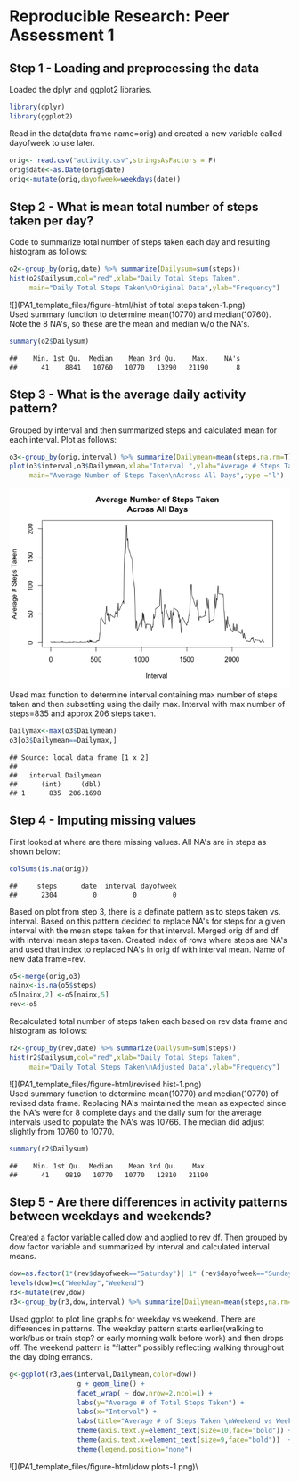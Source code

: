 # Reproducible Research: Peer Assessment 1

## Step 1 - Loading and preprocessing the data
Loaded the dplyr and ggplot2 libraries.

```r
library(dplyr)
library(ggplot2)
```
Read in the data(data frame name=orig) and created a new 
variable called dayofweek to use later.

```r
orig<- read.csv("activity.csv",stringsAsFactors = F)
orig$date<-as.Date(orig$date)
orig<-mutate(orig,dayofweek=weekdays(date))
```
## Step 2 - What is mean total number of steps taken per day?
Code to summarize total number of steps taken each day and resulting histogram 
as follows:

```r
o2<-group_by(orig,date) %>% summarize(Dailysum=sum(steps))
hist(o2$Dailysum,col="red",xlab="Daily Total Steps Taken",
     main="Daily Total Steps Taken\nOriginal Data",ylab="Frequency")
```

![](PA1_template_files/figure-html/hist of total steps taken-1.png)\
Used summary function to determine mean(10770) and median(10760).
Note the 8 NA's, so these are the mean and median w/o the NA's.

```r
summary(o2$Dailysum)
```

```
##    Min. 1st Qu.  Median    Mean 3rd Qu.    Max.    NA's 
##      41    8841   10760   10770   13290   21190       8
```
## Step 3 - What is the average daily activity pattern?
Grouped by interval and then summarized steps and calculated mean for each
interval. Plot as follows:

```r
o3<-group_by(orig,interval) %>% summarize(Dailymean=mean(steps,na.rm=T))
plot(o3$interval,o3$Dailymean,xlab="Interval ",ylab="Average # Steps Taken",
     main="Average Number of Steps Taken\nAcross All Days",type ="l")
```

![](PA1_template_files/figure-html/interval-1.png)\
Used max function to determine interval containing max number of steps taken
and then subsetting using the daily max. 
Interval with max number of steps=835 and approx 206 steps taken.

```r
Dailymax<-max(o3$Dailymean)
o3[o3$Dailymean==Dailymax,]
```

```
## Source: local data frame [1 x 2]
## 
##   interval Dailymean
##      (int)     (dbl)
## 1      835  206.1698
```
## Step 4 - Imputing missing values
First looked at where are there missing values. All NA's are in steps as 
shown below:

```r
colSums(is.na(orig))
```

```
##     steps      date  interval dayofweek 
##      2304         0         0         0
```
Based on plot from step 3, there is a definate pattern as to steps 
taken vs. interval.
Based on this pattern decided to replace NA's for steps for a given interval
with the mean steps taken for that interval. Merged orig df and df with interval
mean steps taken. Created index of rows where steps are NA's and used that index
to replaced NA's in orig df with interval mean. Name of new data frame=rev.

```r
o5<-merge(orig,o3)
nainx<-is.na(o5$steps)
o5[nainx,2] <-o5[nainx,5]
rev<-o5
```
Recalculated total number of steps taken each based on rev data frame and 
histogram as follows:

```r
r2<-group_by(rev,date) %>% summarize(Dailysum=sum(steps))
hist(r2$Dailysum,col="red",xlab="Daily Total Steps Taken",
     main="Daily Total Steps Taken\nAdjusted Data",ylab="Frequency")
```

![](PA1_template_files/figure-html/revised hist-1.png)\
Used summary function to determine mean(10770) and median(10770) of revised data 
frame. Replacing NA's maintained the mean as expected since the NA's were for 8 
complete days and the daily sum for the average intervals used to populate the
NA's was 10766. The median did adjust slightly from 10760 to 10770.

```r
summary(r2$Dailysum)
```

```
##    Min. 1st Qu.  Median    Mean 3rd Qu.    Max. 
##      41    9819   10770   10770   12810   21190
```
## Step 5 - Are there differences in activity patterns between weekdays and weekends?
Created a factor variable called dow and applied to rev df. Then grouped by 
dow factor variable and summarized by interval and calculated interval means.

```r
dow=as.factor(1*(rev$dayofweek=="Saturday")| 1* (rev$dayofweek=="Sunday"))
levels(dow)=c("Weekday","Weekend")    
r3<-mutate(rev,dow)
r3<-group_by(r3,dow,interval) %>% summarize(Dailymean=mean(steps,na.rm=T))
```
Used ggplot to plot line graphs for weekday vs weekend. There are differences 
in patterns. The weekday pattern starts earlier(walking to work/bus or train
stop? or early morning walk before work) and then drops off. The weekend pattern
is "flatter" possibly reflecting walking throughout the day doing errands.

```r
g<-ggplot(r3,aes(interval,Dailymean,color=dow))
                 g + geom_line() + 
                 facet_wrap( ~ dow,nrow=2,ncol=1) + 
                 labs(y="Average # of Total Steps Taken") + 
                 labs(x="Interval") + 
                 labs(title="Average # of Steps Taken \nWeekend vs Weekday") +
                 theme(axis.text.y=element_text(size=10,face="bold")) +
                 theme(axis.text.x=element_text(size=9,face="bold"))  +
                 theme(legend.position="none")
```

![](PA1_template_files/figure-html/dow plots-1.png)\
